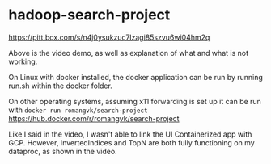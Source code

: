 # hadoop-search-project
https://pitt.box.com/s/n4j0ysukzuc7lzagi85szvu6wi04hm2q

Above is the video demo, as well as explanation of what and what is not working.

On Linux with docker installed, the docker application can be run by running run.sh within the docker folder.

On other operating systems, assuming x11 forwarding is set up it can be run with <code>docker run romangvk/search-project</code>
https://hub.docker.com/r/romangvk/search-project

Like I said in the video, I wasn't able to link the UI Containerized app with GCP. However, InvertedIndices and TopN are both fully functioning on my dataproc, as shown in the video.
